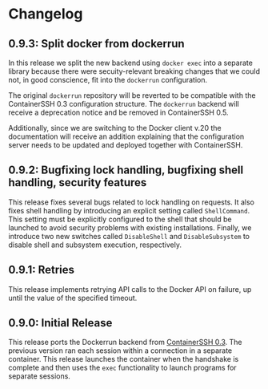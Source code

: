 # Changelog

## 0.9.3: Split docker from dockerrun

In this release we split the new backend using `docker exec` into a separate library because there were secuity-relevant breaking changes that we could not, in good conscience, fit into the `dockerrun` configuration.

The original `dockerrun` repository will be reverted to be compatible with the ContainerSSH 0.3 configuration structure. The `dockerrun` backend will receive a deprecation notice and be removed in ContainerSSH 0.5.

Additionally, since we are switching to the Docker client v.20 the documentation will receive an addition explaining that the configuration server needs to be updated and deployed together with ContainerSSH.

## 0.9.2: Bugfixing lock handling, bugfixing shell handling, security features

This release fixes several bugs related to lock handling on requests. It also fixes shell handling by introducing an explicit setting called `ShellCommand`. This setting must be explicitly configured to the shell that should be launched to avoid security problems with existing installations. Finally, we introduce two new switches called `DisableShell` and `DisableSubsystem` to disable shell and subsystem execution, respectively.

## 0.9.1: Retries

This release implements retrying API calls to the Docker API on failure, up until the value of the specified timeout.

## 0.9.0: Initial Release

This release ports the Dockerrun backend from [ContainerSSH 0.3](https://github.com/ContainerSSH/ContainerSSH). The previous version ran each session within a connection in a separate container. This release launches the container when the handshake is complete and then uses the `exec` functionality to launch programs for separate sessions.